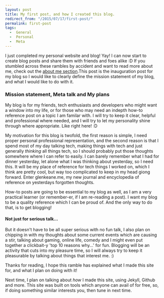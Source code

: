 ```yaml
---
layout: post
title: My first post, and how I created this blog.
redirect_from: "/2015/07/17/first-post/"
permalink: first-post
tags: 
  -  General
  -  Personal
  -  Meta
---
```


I just completed my personal website and blog! Yay! I can now start to create blog posts and share them with friends and foes alike :D If you stumbled across these rambles by accident and want to read more about me, check out the [about me section][1].This post is the inauguration post for my blog so I would like to clearly define the mission statement of my blog, and what I would like to do with it.

### Mission statement, Meta talk and My plans

My blog is for my friends, tech enthusiasts and developers who might want a window into my life, or for those who may need an indepth how-to reference post on a topic I am familar with. I will try to keep it clear, helpful and professional where needed, and I will try to let my personality shine through where appropriate. Like right here! :D

My motivation for this blog is twofold, the first reason is simple, I need proper personal professional representation, and the second reason is that I spend most of my day talking tech, making things with tech and just generally _thinking_ all things tech, so I should probably put those thoughts somewhere where I can refer to easily. I can barely remember what I had for dinner yesterday, let alone what I was thinking about yesterday, so I need this. It will be my place of reference for tech things I worked on, which I think are pretty cool, but way too complicated to keep in my head giong forward. Enter glenkeane.me, my new journal and encyclopedia of reference on yesterdays forgotten thoughts.

How-to posts are going to be essential to my blog as well, as I am a very practical learner (or remember-er, if I am re-reading a post). I want my blog to be a quality reference which I can be proud of. And the only way to do that, is to get blogging!

#### Not just for serious talk...

But it doesn't have to be all super serious with no fun talk, I also plan on chipping in with my thoughts about some current events which are causing a stir, talking about gaming, online life, comedy and I might even put together a clickbait-y 'top 10 reasons why...' for fun. Blogging will be an activity that cuts into my pleasure time, so I will always try to keep it pleasurable by talking about things that interest me. :)

Thanks for reading, I hope this ramble has explained what I made this site for, and what I plan on doing with it!

Next time, I plan on talking about _how_ I made this site, using Jekyll, Github and more. This site was built on tools which anyone can avail of for free, so, if doing something similar interests you, then tune in next time.

[1]: /about

